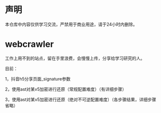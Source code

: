# 声明
本仓库中内容仅供学习交流，严禁用于商业用途，请于24小时内删除。

# webcrawler

工作上用不到的站点，留在手里浪费，会慢慢上传，分享给学习研究的人。

目前：

1，抖音h5分享页面_signature参数

2，使用ast对某v5加密进行还原（常规配置难度）（有详细步骤）

3，使用ast对某v5加密进行还原（绝对不可逆配置难度）（各步骤结果，详细步骤省略）
